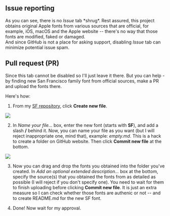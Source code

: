 ## Issue reporting
As you can see, there is no *Issue* tab \*shrug\*. Rest assured, this project obtains original Apple fonts from various sources that are official, for example, iOS, macOS and the Apple website -- there's no way that those fonts are modified, faked or damaged.  
And since GitHub is not a place for asking support, disabling *Issue* tab can minimize potential issue spam.

## Pull request (PR)
Since this tab cannot be disabled so I'll just leave it there. But you can help - by finding new San Francisco family font from official sources, make a PR and upload the fonts there.

Here's how:  
1. From my [SF repository](https://github.com/windyboy1704/San-Francisco-family), click **Create new file**.

![](https://i.imgur.com/JWcc39t.png)

2. In *Name your file...* box, enter the new font (starts with **SF**), and add a slash **/** behind it. Now, you can name your file as you want (but I will reject inappropriate one, mind that), example: *empty.md*. This is a hack to create a folder on GitHub website. Then click **Commit new file** at the bottom.

![](https://i.imgur.com/DOYWhK3.png)

3. Now you can drag and drop the fonts you obtained into the folder you've created. In *Add an optional extended description...* box at the bottom, specify the source(s) that you obtained the fonts from as detailed as possible (I will reject if you don't specify one). You need to wait for them to finish uploading before clicking **Commit new file**. It is just an extra measure so I can check whether those fonts are authenic or not -- and to create README.md for the new SF font.

4. Done! Now wait for my approval.
